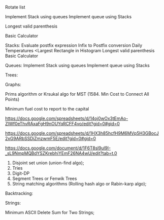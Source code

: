 



<!-- Merge two sorted list -->
<!-- Palindrome of a list -->
<!-- Merge k sorted list -->
<!-- Reverse k elements -->
<!-- Reorder list -->
Rotate list
<!-- Odd even linked list -->

Implement Stack using queues
Implement queue using Stacks

Longest valid parenthesis
<!-- Infix to Postfix conversion -->
<!-- Evaluate postfix expression -->
Basic Calculator

Stacks:
Evaluate postfix expression
Infix to Postfix conversion 
Daily Temperatures
<Largest Rectangle in Histogram
Longest valid parenthesis
Basic Calculator

Queues:
Implement Stack using queues
Implement queue using Stacks


Trees:
<!-- Binary Right side view -->
<!-- Diameter of Binary tree -->
<!-- Binary tree Zig Zag level order traversal -->
<!-- Sum Root to leaf nodes -->
<!-- Flatten Binary Tree to Linked list  -->
<!-- Lowest common ancestor of BST -->
<!-- Validate Binary search tree -->
<!-- Kth smallest element in a BST -->
<!-- Convert Sorted list to BST# cook your dish here -->


Graphs:
<!-- Depth first search of Graph -->
Prims algorithm or Krsukal algo for MST
    (1584. Min Cost to Connect All Points)

Minimum fuel cost to report to the capital
<!-- Number of islands -->
<!-- Course schedule
Course schedule-II -->

https://docs.google.com/spreadsheets/d/14oj0wOx3tEmAo-ZlWf0eThvRAxaFgH9nOUYqRCFF4vo/edit?gid=0#gid=0

https://docs.google.com/spreadsheets/d/1HX3h85hcfH9M6MVp5H3GBocJ2xG9ARbSSDiZmzwmF5E/edit?gid=0#gid=0

https://docs.google.com/document/d/1F6T8sl9ul9I-_sL9NmpMQBdYSZKrebhiYEmF26NA4wU/edit?tab=t.0


1. Disjoint set union (union-find algo);
2. Tries
3. Digit-DP
4. Segment Trees or Fenwik Trees
5. String matching algorithms (Rolling hash algo or Rabin-karp algo);

Backtracking:
<!-- Letter combination of phone number -->
<!-- Permutations -->
<!-- Combination sum -->
<!-- Generate parenthesis -->

Strings:
<!-- Longest happy prefix
Longest substring without repeating characters
Longest palindromic substring
Shortest palindrome -->


Minimum ASCII Delete Sum for Two Strings;
